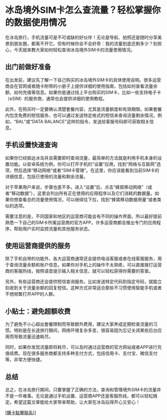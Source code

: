 # 冰岛境外SIM卡怎么查流量？轻松掌握你的数据使用情况

在冰岛旅行，手机流量可是不可或缺的好伙伴！无论是导航、拍照还是随时分享美景到朋友圈，都离不开它。但有时候你会不会好奇：我的流量到底还剩多少？别担心，今天就来教大家如何轻松查询冰岛境外SIM卡的流量使用情况。

## 出门前做好准备

在出发前，建议先了解一下自己购买的冰岛境外SIM卡的具体使用说明。很多运营商会在官网或者随卡附带的小册子上提供详细的使用指南，包括如何查看流量余额、如何充值等信息。如果你是通过线上平台购买的SIM卡，比如一些支持电子卡（eSIM）的服务商，通常也会提供详细的使用教程。

此外，在购买时一定要确认清楚套餐内容，尤其是流量额度和有效期限。如果套餐内包含免费的短信服务，也可以通过发送特定格式的短信来查询流量剩余情况。例如，“BAL”或“DATA BALANCE”这样的指令，发送给客服号码即可获取相关信息。

## 手机设置快速查询

如果你已经抵达冰岛并且需要即时查询流量，最简单的方法就是利用手机本身的设置功能。以安卓系统为例，你可以打开手机的“设置”应用，找到“网络与互联网”选项，然后选择“移动网络”或者“SIM卡管理”。在这里，你应该能看到当前SIM卡的详细信息，包括已使用的流量和剩余流量。

对于苹果用户来说，步骤也差不多。进入“设置”后，点击“蜂窝移动网络”（或者“移动数据”），这里会列出所有正在使用的应用程序以及它们消耗的数据量。如果你想查看总的流量使用情况，可以继续往下拉，找到“蜂窝移动数据用量”或者类似的选项。

需要注意的是，不同国家和地区的运营商可能会有不同的操作界面，所以最好提前熟悉一下自己的SIM卡所属运营商的官方APP。许多运营商都会推出专门的应用程序，帮助用户实时监控流量和其他服务状态。

## 使用运营商提供的服务

除了手机自带的功能外，各大运营商通常还会提供电话客服或者在线客服服务，用于查询流量余额和账户信息。如果你对手机上的操作不太熟练，可以直接拨打运营商的客服热线，按照语音提示输入相关信息，就可以轻松获得你需要的答案。

另外，有些运营商还会提供短信查询服务。比如发送特定代码到指定号码，就能立刻收到关于流量余额的回复短信。这种方式非常适合那些不习惯使用智能手机或者不想频繁打开APP的人群。

## 小贴士：避免超额收费

为了避免不小心超出套餐限制而导致额外费用，建议大家养成定期检查流量的习惯。特别是在长途旅行期间，网络环境复杂多变，很容易因为忘记关闭某些后台应用而导致流量迅速耗尽。

同时，如果你发现流量即将耗尽，可以及时通过运营商的官方网站或者APP进行充值续费。现在很多服务商都支持多种支付方式，包括信用卡、支付宝、微信支付等，非常方便快捷。

## 总结

总之，在冰岛旅行期间，只要掌握了正确的方法，查询和管理境外SIM卡的流量并不是一件难事。无论是通过手机设置、运营商APP还是客服热线，都可以轻松搞定。希望这篇文章能给大家带来帮助，让大家在冰岛玩得开心又安心！

[[購卡點擊聯系](https://t.me/s/esim1088)]]